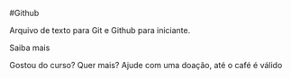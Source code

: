 #Github

Arquivo de texto para Git e Github para iniciante.

Saiba mais


Gostou do curso? Quer mais? Ajude com uma doação, até o café é válido
